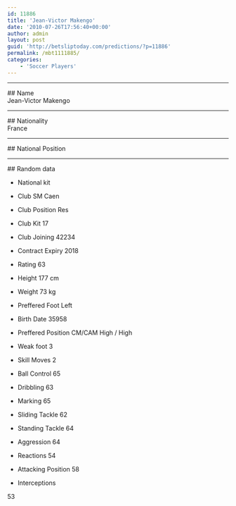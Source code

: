 ```yaml
---
id: 11886
title: 'Jean-Victor Makengo'
date: '2010-07-26T17:56:40+00:00'
author: admin
layout: post
guid: 'http://betsliptoday.com/predictions/?p=11886'
permalink: /mbt1111885/
categories:
    - 'Soccer Players'
---
```


- - - - - -

\## Name  
 Jean-Victor Makengo

- - - - - -

\## Nationality  
 France

- - - - - -

\## National Position

- - - - - -

\## Random data

- National kit
- Club
 SM Caen

- Club Position
 Res

- Club Kit
 17

- Club Joining
 42234

- Contract Expiry
 2018

- Rating
 63

- Height
 177 cm

- Weight
 73 kg

- Preffered Foot
 Left

- Birth Date
 35958

- Preffered Position
 CM/CAM High / High

- Weak foot
 3

- Skill Moves
 2

- Ball Control
 65

- Dribbling
 63

- Marking
 65

- Sliding Tackle
 62

- Standing Tackle
 64

- Aggression
 64

- Reactions
 54

- Attacking Position
 58

- Interceptions

 53